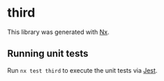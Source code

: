 # third

This library was generated with [Nx](https://nx.dev).

## Running unit tests

Run `nx test third` to execute the unit tests via [Jest](https://jestjs.io).
